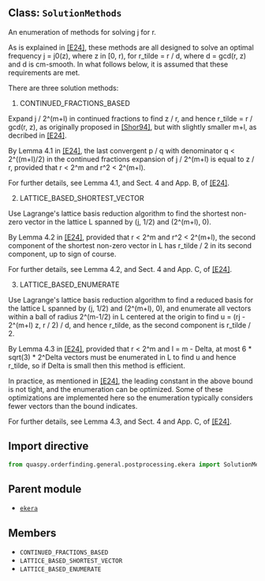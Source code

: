 ## Class: <code>SolutionMethods</code>
An enumeration of methods for solving j for r.

As is explained in [[E24]](https://doi.org/10.1145/3655026), these methods are all designed to solve an optimal frequency j = j0(z), where z in [0, r), for r_tilde = r / d, where d = gcd(r, z) and d is cm-smooth. In what follows below, it is assumed that these requirements are met.

There are three solution methods:

1. CONTINUED_FRACTIONS_BASED

Expand j / 2^(m+l) in continued fractions to find z / r, and hence r_tilde = r / gcd(r, z), as originally proposed in [[Shor94]](https://doi.org/10.1109/SFCS.1994.365700), but with slightly smaller m+l, as decribed in [[E24]](https://doi.org/10.1145/3655026).

By Lemma 4.1 in [[E24]](https://doi.org/10.1145/3655026), the last convergent p / q with denominator q < 2^((m+l)/2) in the continued fractions expansion of j / 2^(m+l) is equal to z / r, provided that r < 2^m and r^2 < 2^(m+l).

For further details, see Lemma 4.1, and Sect. 4 and App. B, of [[E24]](https://doi.org/10.1145/3655026).

2. LATTICE_BASED_SHORTEST_VECTOR

Use Lagrange's lattice basis reduction algorithm to find the shortest non-zero vector in the lattice L spanned by (j, 1/2) and (2^(m+l), 0).

By Lemma 4.2 in [[E24]](https://doi.org/10.1145/3655026), provided that r < 2^m and r^2 < 2^(m+l), the second component of the shortest non-zero vector in L has r_tilde / 2 in its second component, up to sign of course.

For further details, see Lemma 4.2, and Sect. 4 and App. C, of [[E24]](https://doi.org/10.1145/3655026).

3. LATTICE_BASED_ENUMERATE

Use Lagrange's lattice basis reduction algorithm to find a reduced basis for the lattice L spanned by (j, 1/2) and (2^(m+l), 0), and enumerate all vectors within a ball of radius 2^(m-1/2) in L centered at the origin to find u = (rj - 2^(m+l) z, r / 2) / d, and hence r_tilde, as the second component is r_tilde / 2.

By Lemma 4.3 in [[E24]](https://doi.org/10.1145/3655026), provided that r < 2^m and l = m - Delta, at most 6 * sqrt(3) * 2^Delta vectors must be enumerated in L to find u and hence r_tilde, so if Delta is small then this method is efficient.

In practice, as mentioned in [[E24]](https://doi.org/10.1145/3655026), the leading constant in the above bound is not tight, and the enumeration can be optimized. Some of these optimizations are implemented here so the enumeration typically considers fewer vectors than the bound indicates.

For further details, see Lemma 4.3, and Sect. 4 and App. C, of [[E24]](https://doi.org/10.1145/3655026).

## Import directive
```python
from quaspy.orderfinding.general.postprocessing.ekera import SolutionMethods
```

## Parent module
- [<code>ekera</code>](README.md)

## Members
- <code>CONTINUED_FRACTIONS_BASED</code>
- <code>LATTICE_BASED_SHORTEST_VECTOR</code>
- <code>LATTICE_BASED_ENUMERATE</code>

